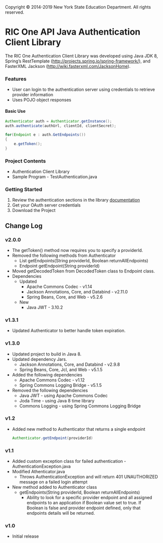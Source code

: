 
Copyright © 2014-2019 New York State Education Department. All rights reserved.

# RIC One API Java Authentication Client Library
The RIC One Authentication Client Library was developed using Java JDK 8, Spring’s RestTemplate
(http://projects.spring.io/spring-framework/), and FasterXML Jackson (http://wiki.fasterxml.com/JacksonHome).

### Features
* User can login to the authentication server using credentials to retrieve provider information
* Uses POJO object responses

#### Basic Use
```java
Authenticator auth = Authenticator.getInstance();
auth.authenticate(authUrl, clientId, clientSecret);

for(Endpoint e : auth.GetEndpoints())
{
	e.getToken();
}
```

### Project Contents
* Authentication Client Library
* Sample Program - TestAuthentication.java

### Getting Started
1. Review the authentication sections in the library <a href="http://www.ricone.org/vendors/ric-one-api/java-client-developers-guide/" target="_blank">documentation</a>
2. Get your OAuth server credentials
3. Download the Project

## Change Log
### v2.0.0
* The getToken() method now requires you to specify a providerId.
* Removed the following methods from Authenticator
    * List<EndPoint> getEndpoints(String providerId, Boolean returnAllEndpoints)
    * Endpoint getEndpoint(String providerId)
* Moved getDecodedToken from DecodedToken class to Endpoint class.
* Dependencies
    * Updated
        * Apache Commons Codec - v1.14
        * Jackson Annotations, Core, and Databind - v2.11.0
        * Spring Beans, Core, and Web - v5.2.6
    * New
        * Java JWT - 3.10.2 

### v1.3.1
* Updated Authenticator to better handle token expiration.

### v1.3.0
* Updated project to build in Java 8.
* Updated dependency Jars.
    * Jackson Annotations, Core, and Databind - v2.9.8
    * Spring Beans, Core, Jcl, and Web - v5.1.5
* Added the following dependencies
    * Apache Commons Codec - v1.12
    * Spring Commons Logging Bridge - v5.1.5
* Removed the following dependencies
    * Java JWT - using Apache Commons Codec
    * Joda Time - using Java 8 time library
    * Commons Logging - using Spring Commons Logging Bridge

### v1.2
* Added new method to Authenticator that returns a single endpoint
    ```java
    Authenticator.getEndpoint(providerId)
    ```

### v1.1
* Added custom exception class for failed authentication - AuthenticationException.java
* Modified Athenticator.java
    * Throws AuthenticationException and will return 401 UNAUTHORIZED message on a failed login attempt
* New method added to Authenticator class
    * getEndpoints(String providerId, Boolean returnAllEndpoints)
        * Ability to look for a specific provider endpoint and all assigned endpoints to an application if Boolean value set to true.
          If Boolean is false and provider endpoint defined, only that endpoints details will be returned.

### v1.0
* Initial release
